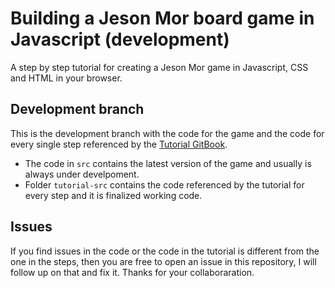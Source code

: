 # Building a Jeson Mor board game in Javascript (development)

A step by step tutorial for creating a Jeson Mor game in Javascript, CSS and HTML in your browser.

## Development branch
This is the development branch with the code for the game and the code for every single step referenced by the [Tutorial GitBook](https://www.gitbook.com/book/andry-tino/creating-a-jeson-mor-game-in-javascript/details).

- The code in `src` contains the latest version of the game and usually is always under develpoment.
- Folder `tutorial-src` contains the code referenced by the tutorial for every step and it is finalized working code.

## Issues
If you find issues in the code or the code in the tutorial is different from the one in the steps, then you are free to open an issue in this repository, I will follow up on that and fix it. Thanks for your collaboraration.
